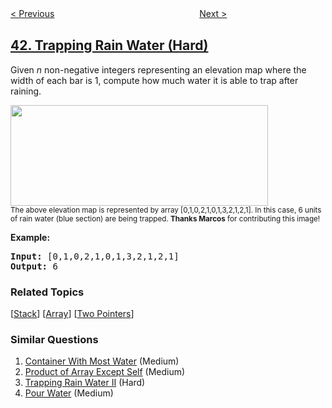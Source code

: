 <!--|This file generated by command(leetcode description); DO NOT EDIT.    |-->
<!--+----------------------------------------------------------------------+-->
<!--|@author    openset <openset.wang@gmail.com>                           |-->
<!--|@link      https://github.com/openset                                 |-->
<!--|@home      https://github.com/openset/leetcode                        |-->
<!--+----------------------------------------------------------------------+-->

[< Previous](../first-missing-positive "First Missing Positive")
　　　　　　　　　　　　　　　　
[Next >](../multiply-strings "Multiply Strings")

## [42. Trapping Rain Water (Hard)](https://leetcode.com/problems/trapping-rain-water "接雨水")

<p>Given <em>n</em> non-negative integers representing an elevation map where the width of each bar is 1, compute how much water it is able to trap after raining.</p>

<p><img src="https://assets.leetcode.com/uploads/2018/10/22/rainwatertrap.png" style="width: 412px; height: 161px;" /><br />
<small>The above elevation map is represented by array [0,1,0,2,1,0,1,3,2,1,2,1]. In this case, 6 units of rain water (blue section) are being trapped. <strong>Thanks Marcos</strong> for contributing this image!</small></p>

<p><strong>Example:</strong></p>

<pre>
<strong>Input:</strong> [0,1,0,2,1,0,1,3,2,1,2,1]
<strong>Output:</strong> 6</pre>

### Related Topics
  [[Stack](../../tag/stack/README.md)]
  [[Array](../../tag/array/README.md)]
  [[Two Pointers](../../tag/two-pointers/README.md)]

### Similar Questions
  1. [Container With Most Water](../container-with-most-water) (Medium)
  1. [Product of Array Except Self](../product-of-array-except-self) (Medium)
  1. [Trapping Rain Water II](../trapping-rain-water-ii) (Hard)
  1. [Pour Water](../pour-water) (Medium)
